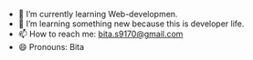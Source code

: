 - 🔭 I’m currently learning Web-developmen.
- 🌱 I’m learning something new because this is developer life.
- 📫 How to reach me: bita.s9170@gmail.com
- 😄 Pronouns: Bita


